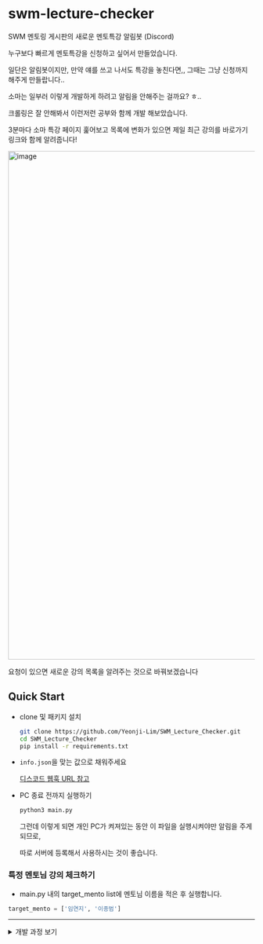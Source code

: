 # swm-lecture-checker

SWM 멘토링 게시판의 새로운 멘토특강 알림봇 (Discord)

누구보다 빠르게 멘토특강을 신청하고 싶어서 만들었습니다.

일단은 알림봇이지만, 만약 얘를 쓰고 나서도 특강을 놓친다면,, 그때는 그냥 신청까지 해주게 만들랍니다..

소마는 일부러 이렇게 개발하게 하려고 알림을 안해주는 걸까요? ㅎ..

크롤링은 잘 안해봐서 이런저런 공부와 함께 개발 해보았습니다.

3분마다 소마 특강 페이지 훑어보고 목록에 변화가 있으면 제일 최근 강의를 바로가기 링크와 함께 알려줍니다!

<img width="1036" alt="image" src="https://user-images.githubusercontent.com/57888020/230312657-54a1a3ca-99c3-4989-885f-0de85301ca43.png">

요청이 있으면 새로운 강의 목록을 알려주는 것으로 바꿔보겠습니다

## Quick Start

- clone 및 패키지 설치
    ```sh
    git clone https://github.com/Yeonji-Lim/SWM_Lecture_Checker.git
    cd SWM_Lecture_Checker
    pip install -r requirements.txt
    ```

- `info.json`을 맞는 값으로 채워주세요

    [디스코드 웹훅 URL 참고](https://support.discord.com/hc/ko/articles/228383668-%EC%9B%B9%ED%9B%85%EC%9D%84-%EC%86%8C%EA%B0%9C%ED%95%A9%EB%8B%88%EB%8B%A4)

- PC 종료 전까지 실행하기
    ```sh
    python3 main.py
    ```

    그런데 이렇게 되면 개인 PC가 켜져있는 동안 이 파일을 실행시켜야만 알림을 주게 되므로, 

    따로 서버에 등록해서 사용하시는 것이 좋습니다.

### 특정 멘토님 강의 체크하기

- main.py 내의 target_mento list에 멘토님 이름을 적은 후 실행합니다.
```python
target_mento = ['임연지', '이종범']
```

---
<details>
<summary>개발 과정 보기</summary>

### 로그인 분석하기

이 부분은 공부의 차원에서 적습니다.

먼저 멘토링 게시판은 연수생이 로그인을 해야 볼 수 있으므로, 파이썬으로 로그인을 해주어야 합니다.

그러기 위해서는 SWM에서는 로그인을 어떻게 수행하는지 이해해야 합니다.

먼저 개발자도구 요소 탭에서 로그인 박스 부분이 어떻게 되어있는지 파악합니다.
![](https://i.imgur.com/g6KZm1U.png)

폼 안에 `input`으로 `loginFlag`, `menuNo`, `csrfToken`, `username`, `password` 등이 있는 것을 확인할 수 있어요

![](https://i.imgur.com/05OjUmq.png)

로그인 창에서 아이디 비번을 입력해놓고, 

개발자도구의 네트워크 탭에서 🚫 눌러서 기록을 없애 줍니다.

로그인이 성공하고 나면 페이지 리다이렉션이 있기 때문에 로그가 초기화되지 않도록 `로그 보존`을 체크해줍니다.

그리고 나서 로그인을 해줍니다.

그렇게 했을 때 로그를 보면 toLogin.do, login.do로 차례로 요청을 보내는 것을 볼 수 있어요

toLogin.do의 페이로드

```
loginFlag:
menuNo: 200025
csrfToken: 토큰 값
username: 계정
password: 비번
id: on
```

login.do의 페이로드

```
password: 암호화된 비번
username: 계정
```

크롤링으로 접근할 때도 차례로 저 값들로 요청을 해야한다는 것입니다..!

결론적으로 다음과 같이 로그인 접근을 할 수 있습니다.

```python
with requests.Session() as s:

    json_data = json.load(open('info.json', 'r'))
    LOGIN_INFO = json_data['LOGIN_INFO']

    login_res = s.get('https://www.swmaestro.org/sw/member/user/forLogin.do?menuNo=200025')
    soup = bs(login_res.text, 'html.parser')
    csrf = soup.find('input', {'name': 'csrfToken'})
    print('CSRF : ', csrf['value'])

    LOGIN_INFO = {**LOGIN_INFO, **{'csrfToken': csrf['value']}}
    login_res = s.post('https://www.swmaestro.org/sw/member/user/toLogin.do', data=LOGIN_INFO)
    soup = bs(login_res.text, 'html.parser')
    password = soup.find('input', {'name': 'password'})
    print('암호화 된 비밀번호 : ', password['value'])

    LOGIN_INFO = {
        'password' : password['value'],
        'username' : LOGIN_INFO['username']
    }
    login_res = s.post('https://www.swmaestro.org/sw/login.do', data=LOGIN_INFO)
    print('로그인 요청 결과 : ', login_res.status_code)
```

### Discord 알림봇 생성 및 연동

[이 페이지](https://coffee4m.com/%EB%94%94%EC%8A%A4%EC%BD%94%EB%93%9C-%EB%A9%94%EC%8B%A0%EC%A0%80-%EC%95%8C%EB%A6%BC-%EB%B4%87/)를 참고하였습니다.

</details>
